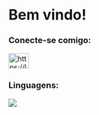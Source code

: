 <h1>Bem vindo!</h1>
<h3 align="left">Conecte-se comigo:</h3>
<p align="left">
<a href="https://linkedin.com/in/https://linkedin.com/in/mathmdrlimp" target="blank"><img align="center" src="https://raw.githubusercontent.com/rahuldkjain/github-profile-readme-generator/master/src/images/icons/Social/linked-in-alt.svg" alt="https://linkedin.com/in/mathmdrlimp" height="30" width="40" /></a>
</p>

<h3 align="left">Linguagens:</h3>
<p align="left"> 
<a href="https://getbootstrap.com" target="_blank" rel="noreferrer"> 
    <img src="https://skillicons.dev/icons?i=cpp,java,js,ts,sql" />


</a>
 </p>

